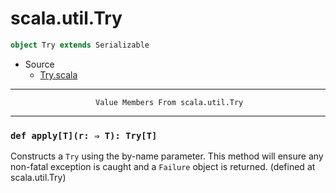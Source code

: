 
#                                scala.util.Try                                #

```scala
object Try extends Serializable
```

* Source
  * [Try.scala](https://github.com/scala/scala/tree/6d09a1ba5f/src/library/scala/util/Try.scala#L1)


--------------------------------------------------------------------------------
                       Value Members From scala.util.Try
--------------------------------------------------------------------------------


### `def apply[T](r: ⇒ T): Try[T]`                                           ###

Constructs a `Try` using the by-name parameter. This method will ensure any
non-fatal exception is caught and a `Failure` object is returned.
(defined at scala.util.Try)
